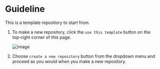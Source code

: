 # Guideline
This is a template repository to start from.

1. To make a new repository, click the `use this template` button on the top-right corner of this page.
   
   ![image](https://github.com/user-attachments/assets/2d7a5c54-3673-4a9d-98ac-369dbecbeb55)


3. Choose `create a new repository` button from the dropdown menu and proceed as you would when you make a new repository.
